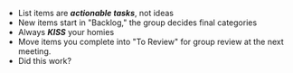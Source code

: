 - List items are ***actionable tasks***, not ideas
- New items start in "Backlog," the group decides final categories
- Always ***KISS*** your homies
- Move items you complete into "To Review" for group review at the next meeting.
- Did this work?